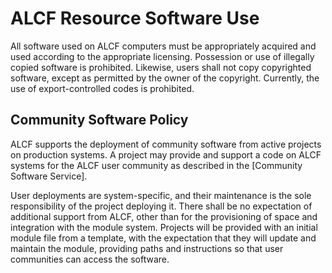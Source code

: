 # ALCF Resource Software Use

All software used on ALCF computers must be appropriately acquired and used according to the appropriate licensing. Possession or use of illegally copied software is prohibited. Likewise, users shall not copy copyrighted software, except as permitted by the owner of the copyright. Currently, the use of export-controlled codes is prohibited.

## Community Software Policy

ALCF supports the deployment of community software from active projects on production systems. A project may provide and support a code on ALCF systems for the ALCF user community as described in the [Community Software Service].

User deployments are system-specific, and their maintenance is the sole responsibility of the project deploying it. There shall be no expectation of additional support from ALCF, other than for the provisioning of space and integration with the module system. Projects will be provided with an initial module file from a template, with the expectation that they will update and maintain the module, providing paths and instructions so that user communities can access the software.
